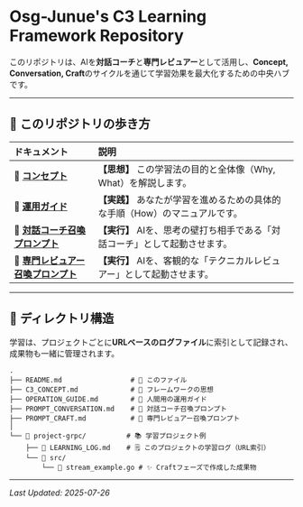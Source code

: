 # Osg-Junue's C3 Learning Framework Repository

このリポジトリは、AIを**対話コーチ**と**専門レビュアー**として活用し、**Concept, Conversation, Craft**のサイクルを通じて学習効果を最大化するための中央ハブです。

---

## 🧭 このリポジトリの歩き方

| ドキュメント                                                               | 説明                                                                                             |
| :------------------------------------------------------------------------- | :----------------------------------------------------------------------------------------------- |
| 📜 **[コンセプト](./C3_CONCEPT.md)**                                      | **【思想】** この学習法の目的と全体像（Why, What）を解説します。                             |
| 👤 **[運用ガイド](./OPERATION_GUIDE.md)**                                  | **【実践】** あなたが学習を進めるための具体的な手順（How）のマニュアルです。                         |
| 🤖 **[対話コーチ召喚プロンプト](./PROMPT_CONVERSATION.md)**                  | **【実行】** AIを、思考の壁打ち相手である「対話コーチ」として起動させます。                    |
| 🤖 **[専門レビュアー召喚プロンプト](./PROMPT_CRAFT.md)**                      | **【実行】** AIを、客観的な「テクニカルレビュアー」として起動させます。                        |

---

## 📂 ディレクトリ構造

学習は、プロジェクトごとに**URLベースのログファイル**に索引として記録され、成果物も一緒に管理されます。

```
.
├── README.md                 # 📍 このファイル
├── C3_CONCEPT.md             # 📜 フレームワークの思想
├── OPERATION_GUIDE.md        # 👤 人間用の運用ガイド
├── PROMPT_CONVERSATION.md    # 🤖 対話コーチ召喚プロンプト
├── PROMPT_CRAFT.md           # 🤖 専門レビュアー召喚プロンプト
│
└── 📁 project-grpc/          # 📚 学習プロジェクト例
    ├── 📄 LEARNING_LOG.md    # 🗒️ このプロジェクトの学習ログ（URL索引）
    └── 📁 src/
        └── 📄 stream_example.go # ✨ Craftフェーズで作成した成果物
```
---
*Last Updated: 2025-07-26*